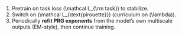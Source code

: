 1. Pretrain on task loss (\mathcal L_{\rm task}) to stabilize.
2. Switch on (\mathcal L_{\text{pirouette}}) (curriculum on (\lambda)).
3. Periodically **refit PRG exponents** from the model’s own multiscale outputs (EM-style), then continue training.